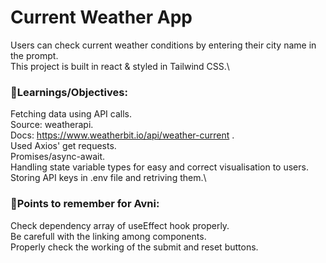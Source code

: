 # Current Weather App

Users can check current weather conditions by entering their city name in the prompt.\
This project is built in react & styled in Tailwind CSS.\

### 👀Learnings/Objectives:
Fetching data using API calls.\
Source: weatherapi.\
Docs: https://www.weatherbit.io/api/weather-current .\
Used Axios' get requests.\
Promises/async-await.\
Handling state variable types for easy and correct visualisation to users.\
Storing API keys in .env file and retriving them.\

### 👀Points to remember for Avni:
Check dependency array of useEffect hook properly.\
Be carefull with the linking among components.\
Properly check the working of the submit and reset buttons.
